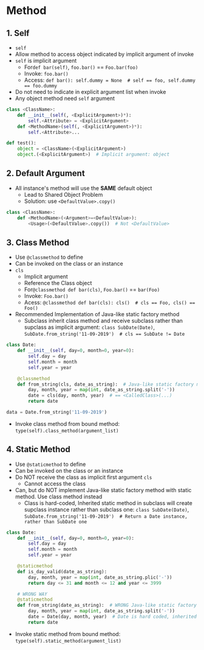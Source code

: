 # Method

## 1. Self

- `self`
- Allow method to access object indicated by implicit argument of invoke
- `self` is implicit argument
    - For`def bar(self)`, `foo.bar()` == `Foo.bar(foo)`
    - Invoke: `foo.bar()`
    - Access: `def bar(): self.dummy = None  # self == foo, self.dummy == foo.dummy`
- Do not need to indicate in explicit argument list when invoke
- Any object method need `self` argument

```python
class <ClassName>:
    def __init__(self(, <ExplicitArgument>)*):
        self.<Attribute> = <ExplicitArgument>
    def <MethodName>(self(, <ExplicitArgument>)*):
        self.<Attribute>...

def test():
    object = <ClassName>(<ExplicitArgument>)
    object.(<ExplicitArgument>)  # Implicit argument: object
```

## 2. Default Argument

- All instance's method will use the **SAME** default object
    - Lead to Shared Object Problem
    - Solution: use `<DefaultValue>.copy()`

```python
class <ClassName>:
    def <MethodName>(<Argument>=<DefaultValue>):
        <Usage>(<DefaultValue>.copy())  # Not <DefaultValue>
```

## 3. Class Method

- Use `@classmethod` to define
- Can be invoked on the class or an instance
- `cls`
    - Implicit argument
    - Reference the Class object
    - For`@classmethod def bar(cls)`, `Foo.bar()` == `bar(Foo)`
    - Invoke: `Foo.bar()`
    - Acess: `@classmethod def bar(cls): cls()  # cls == Foo, cls() == Foo()`
- Recommended Implementation of Java-like static factory method
    - Subclass inherit class method and receive subclass rather than supclass as implicit argument: `class SubDate(Date)`, `SubDate.from_string('11-09-2019')  # cls == SubDate != Date`

```python
class Date:
    def __init__(self, day=0, month=0, year=0):
        self.day = day
        self.month = month
        self.year = year

    @classmethod
    def from_string(cls, date_as_string):  # Java-like static factory method. cls == <CalledClass>
        day, month, year = map(int, date_as_string.split('-'))
        date = cls(day, month, year)  # == <CalledClass>(...)
        return date

data = Date.from_string('11-09-2019')
```

- Invoke class method from bound method: `type(self).class_method(argument_list)`

## 4. Static Method

- Use `@staticmethod` to define
- Can be invoked on the class or an instance
- Do NOT receive the class as implicit first argument `cls`
    - Cannot access the class
- Can, but do NOT implement Java-like static factory method with static method. Use class method instead
    - Class is hard-coded, Inherited static method in subclass will create supclass instance rather than subclass one: `class SubDate(Date)`, `SubDate.from_string('11-09-2019')  # Return a Date instance, rather than SubDate one`

```python
class Date:
    def __init__(self, day=0, month=0, year=0):
        self.day = day
        self.month = month
        self.year = year

    @staticmethod
    def is_day_valid(date_as_string):
        day, month, year = map(int, date_as_string.plic('-'))
        return day <= 31 and month <= 12 and year <= 3999

    # WRONG WAY
    @staticmethod
    def from_string(date_as_string):  # WRONG Java-like static factory
        day, month, year = map(int, date_as_string.split('-'))
        date = Date(day, month, year)  # Date is hard coded, inherited method will create Date instance rather than SubDate one
        return date
```

- Invoke static method from bound method: `type(self).static_method(argument_list)`
